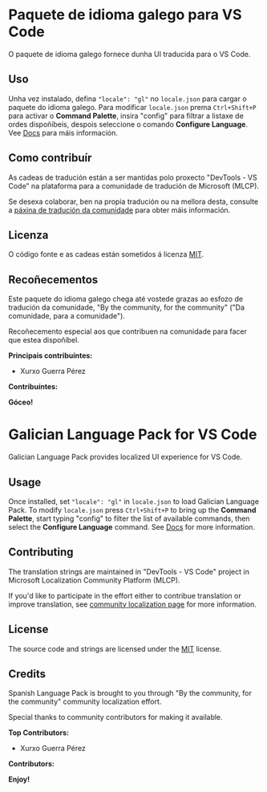 #  Paquete de idioma galego para VS Code

O paquete de idioma galego fornece dunha UI traducida para o VS Code.

## Uso

Unha vez instalado, defina `"locale": "gl"` no `locale.json` para cargar o paquete do idioma galego. Para modificar `locale.json` prema `Ctrl+Shift+P` para activar o **Command Palette**, insira "config" para filtrar a listaxe de ordes dispoñíbeis, despois seleccione o comando **Configure Language**. Vee [Docs](https://go.microsoft.com/fwlink/?LinkId=761051) para máis información.

## Como contribuír

As cadeas de tradución están a ser mantidas polo proxecto "DevTools - VS Code" na plataforma para a comunidade de tradución de Microsoft (MLCP). 

Se desexa colaborar, ben na propia tradución ou na mellora desta, consulte a [páxina de tradución da comunidade](https://aka.ms/vscodeloc) para obter máis información.

## Licenza

O código fonte e as cadeas están sometidos á licenza [MIT](https://github.com/Microsoft/vscode-loc/blob/master/LICENSE.md).

## Recoñecementos

Este paquete do idioma galego chega até vostede grazas ao esfozo de tradución da comunidade, "By the community, for the community" ("Da comunidade, para a comunidade").

Recoñecemento especial aos que contribuen na comunidade para facer que estea dispoñíbel.

**Principais contribuíntes:**

* Xurxo Guerra Pérez

**Contribuíntes:**

**Góceo!**


#  Galician Language Pack for VS Code

Galician Language Pack provides localized UI experience for VS Code.

## Usage

Once installed, set `"locale": "gl"` in `locale.json` to load Galician Language Pack. To modify `locale.json` press `Ctrl+Shift+P` to bring up the **Command Palette**, start typing "config" to filter the list of available commands, then select the **Configure Language** command. See [Docs](https://go.microsoft.com/fwlink/?LinkId=761051) for more information.

## Contributing

The translation strings are maintained in "DevTools - VS Code" project in Microsoft Localization Community Platform (MLCP).

If you'd like to participate in the effort either to contribue translation or improve translation, see [community localization page](https://aka.ms/vscodeloc) for more information.

## License

The source code and strings are licensed under the [MIT](https://github.com/Microsoft/vscode-loc/blob/master/LICENSE.md) license.

## Credits

Spanish Language Pack is brought to you through "By the community, for the community" community localization effort.

Special thanks to community contributors for making it available.

**Top Contributors:**

* Xurxo Guerra Pérez

**Contributors:**

**Enjoy!**
